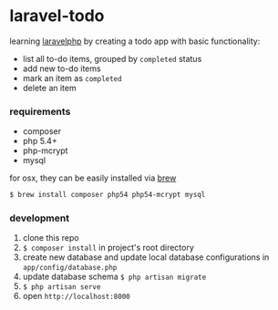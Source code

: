# laravel-todo

learning [laravelphp](http://laravel.com) by creating a todo app with basic functionality:

- list all to-do items, grouped by `completed` status
- add new to-do items
- mark an item as `completed`
- delete an item

### requirements

- composer
- php 5.4+
- php-mcrypt
- mysql

for osx, they can be easily installed via [brew](http://brew.sh)

```sh
$ brew install composer php54 php54-mcrypt mysql
```

### development

1. clone this repo
2. `$ composer install` in project's root directory
3. create new database and update local database configurations in `app/config/database.php`
4. update database schema `$ php artisan migrate`
5. `$ php artisan serve`
6. open `http://localhost:8000`
